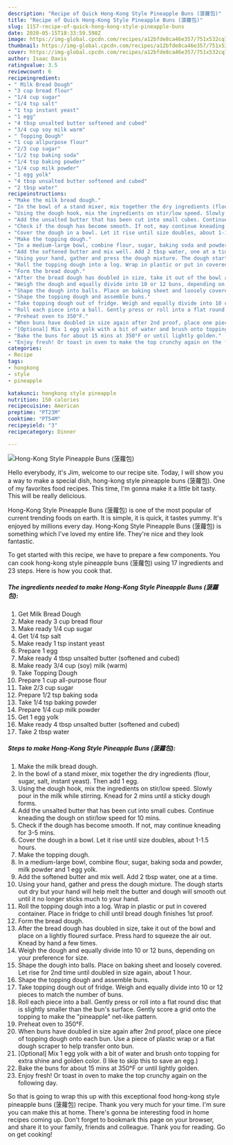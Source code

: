 ```yaml
---
description: "Recipe of Quick Hong-Kong Style Pineapple Buns (菠蘿包)"
title: "Recipe of Quick Hong-Kong Style Pineapple Buns (菠蘿包)"
slug: 1157-recipe-of-quick-hong-kong-style-pineapple-buns
date: 2020-05-15T18:33:59.598Z
image: https://img-global.cpcdn.com/recipes/a12bfde8ca46e357/751x532cq70/hong-kong-style-pineapple-buns-菠蘿包-recipe-main-photo.jpg
thumbnail: https://img-global.cpcdn.com/recipes/a12bfde8ca46e357/751x532cq70/hong-kong-style-pineapple-buns-菠蘿包-recipe-main-photo.jpg
cover: https://img-global.cpcdn.com/recipes/a12bfde8ca46e357/751x532cq70/hong-kong-style-pineapple-buns-菠蘿包-recipe-main-photo.jpg
author: Isaac Davis
ratingvalue: 3.5
reviewcount: 6
recipeingredient:
- " Milk Bread Dough"
- "3 cup bread flour"
- "1/4 cup sugar"
- "1/4 tsp salt"
- "1 tsp instant yeast"
- "1 egg"
- "4 tbsp unsalted butter softened and cubed"
- "3/4 cup soy milk warm"
- " Topping Dough"
- "1 cup allpurpose flour"
- "2/3 cup sugar"
- "1/2 tsp baking soda"
- "1/4 tsp baking powder"
- "1/4 cup milk powder"
- "1 egg yolk"
- "4 tbsp unsalted butter softened and cubed"
- "2 tbsp water"
recipeinstructions:
- "Make the milk bread dough."
- "In the bowl of a stand mixer, mix together the dry ingredients (flour, sugar, salt, instant yeast). Then add 1 egg."
- "Using the dough hook, mix the ingredients on stir/low speed. Slowly pour in the milk while stirring. Knead for 2 mins until a sticky dough forms."
- "Add the unsalted butter that has been cut into small cubes. Continue kneading the dough on stir/low speed for 10 mins."
- "Check if the dough has become smooth. If not, may continue kneading for 3-5 mins."
- "Cover the dough in a bowl. Let it rise until size doubles, about 1-1.5 hours."
- "Make the topping dough."
- "In a medium-large bowl, combine flour, sugar, baking soda and powder, milk powder and 1 egg yolk."
- "Add the softened butter and mix well. Add 2 tbsp water, one at a time."
- "Using your hand, gather and press the dough mixture. The dough starts out dry but your hand will help melt the butter and dough will smooth out until it no longer sticks much to your hand."
- "Roll the topping dough into a log. Wrap in plastic or put in covered container. Place in fridge to chill until bread dough finishes 1st proof."
- "Form the bread dough."
- "After the bread dough has doubled in size, take it out of the bowl and place on a lightly floured surface. Press hard to squeeze the air out. Knead by hand a few times."
- "Weigh the dough and equally divide into 10 or 12 buns, depending on your preference for size."
- "Shape the dough into balls. Place on baking sheet and loosely covered. Let rise for 2nd time until doubled in size again, about 1 hour."
- "Shape the topping dough and assemble buns."
- "Take topping dough out of fridge. Weigh and equally divide into 10 or 12 pieces to match the number of buns."
- "Roll each piece into a ball. Gently press or roll into a flat round disc that is slightly smaller than the bun&#39;s surface. Gently score a grid onto the topping to make the &#34;pineapple&#34; net-like pattern."
- "Preheat oven to 350°F."
- "When buns have doubled in size again after 2nd proof, place one piece of topping dough onto each bun. Use a piece of plastic wrap or a flat dough scraper to help transfer onto bun."
- "[Optional] Mix 1 egg yolk with a bit of water and brush onto topping for extra shine and golden color. (I like to skip this to save an egg.)"
- "Bake the buns for about 15 mins at 350°F or until lightly golden."
- "Enjoy fresh! Or toast in oven to make the top crunchy again on the following day."
categories:
- Recipe
tags:
- hongkong
- style
- pineapple

katakunci: hongkong style pineapple 
nutrition: 150 calories
recipecuisine: American
preptime: "PT23M"
cooktime: "PT54M"
recipeyield: "3"
recipecategory: Dinner

---
```



![Hong-Kong Style Pineapple Buns (菠蘿包)](https://img-global.cpcdn.com/recipes/a12bfde8ca46e357/751x532cq70/hong-kong-style-pineapple-buns-菠蘿包-recipe-main-photo.jpg)

Hello everybody, it's Jim, welcome to our recipe site. Today, I will show you a way to make a special dish, hong-kong style pineapple buns (菠蘿包). One of my favorites food recipes. This time, I'm gonna make it a little bit tasty. This will be really delicious.



Hong-Kong Style Pineapple Buns (菠蘿包) is one of the most popular of current trending foods on earth. It is simple, it is quick, it tastes yummy. It's enjoyed by millions every day. Hong-Kong Style Pineapple Buns (菠蘿包) is something which I've loved my entire life. They're nice and they look fantastic.


To get started with this recipe, we have to prepare a few components. You can cook hong-kong style pineapple buns (菠蘿包) using 17 ingredients and 23 steps. Here is how you cook that.

<!--inarticleads1-->

##### The ingredients needed to make Hong-Kong Style Pineapple Buns (菠蘿包):

1. Get  Milk Bread Dough
1. Make ready 3 cup bread flour
1. Make ready 1/4 cup sugar
1. Get 1/4 tsp salt
1. Make ready 1 tsp instant yeast
1. Prepare 1 egg
1. Make ready 4 tbsp unsalted butter (softened and cubed)
1. Make ready 3/4 cup (soy) milk (warm)
1. Take  Topping Dough
1. Prepare 1 cup all-purpose flour
1. Take 2/3 cup sugar
1. Prepare 1/2 tsp baking soda
1. Take 1/4 tsp baking powder
1. Prepare 1/4 cup milk powder
1. Get 1 egg yolk
1. Make ready 4 tbsp unsalted butter (softened and cubed)
1. Take 2 tbsp water




<!--inarticleads2-->

##### Steps to make Hong-Kong Style Pineapple Buns (菠蘿包):

1. Make the milk bread dough.
1. In the bowl of a stand mixer, mix together the dry ingredients (flour, sugar, salt, instant yeast). Then add 1 egg.
1. Using the dough hook, mix the ingredients on stir/low speed. Slowly pour in the milk while stirring. Knead for 2 mins until a sticky dough forms.
1. Add the unsalted butter that has been cut into small cubes. Continue kneading the dough on stir/low speed for 10 mins.
1. Check if the dough has become smooth. If not, may continue kneading for 3-5 mins.
1. Cover the dough in a bowl. Let it rise until size doubles, about 1-1.5 hours.
1. Make the topping dough.
1. In a medium-large bowl, combine flour, sugar, baking soda and powder, milk powder and 1 egg yolk.
1. Add the softened butter and mix well. Add 2 tbsp water, one at a time.
1. Using your hand, gather and press the dough mixture. The dough starts out dry but your hand will help melt the butter and dough will smooth out until it no longer sticks much to your hand.
1. Roll the topping dough into a log. Wrap in plastic or put in covered container. Place in fridge to chill until bread dough finishes 1st proof.
1. Form the bread dough.
1. After the bread dough has doubled in size, take it out of the bowl and place on a lightly floured surface. Press hard to squeeze the air out. Knead by hand a few times.
1. Weigh the dough and equally divide into 10 or 12 buns, depending on your preference for size.
1. Shape the dough into balls. Place on baking sheet and loosely covered. Let rise for 2nd time until doubled in size again, about 1 hour.
1. Shape the topping dough and assemble buns.
1. Take topping dough out of fridge. Weigh and equally divide into 10 or 12 pieces to match the number of buns.
1. Roll each piece into a ball. Gently press or roll into a flat round disc that is slightly smaller than the bun&#39;s surface. Gently score a grid onto the topping to make the &#34;pineapple&#34; net-like pattern.
1. Preheat oven to 350°F.
1. When buns have doubled in size again after 2nd proof, place one piece of topping dough onto each bun. Use a piece of plastic wrap or a flat dough scraper to help transfer onto bun.
1. [Optional] Mix 1 egg yolk with a bit of water and brush onto topping for extra shine and golden color. (I like to skip this to save an egg.)
1. Bake the buns for about 15 mins at 350°F or until lightly golden.
1. Enjoy fresh! Or toast in oven to make the top crunchy again on the following day.




So that is going to wrap this up with this exceptional food hong-kong style pineapple buns (菠蘿包) recipe. Thank you very much for your time. I'm sure you can make this at home. There's gonna be interesting food in home recipes coming up. Don't forget to bookmark this page on your browser, and share it to your family, friends and colleague. Thank you for reading. Go on get cooking!
